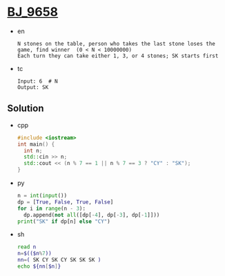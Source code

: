 # [BJ_9658](https://acmicpc.net/problem/9658)

* en

  ```en
  N stones on the table, person who takes the last stone loses the game, find winner  (0 < N < 10000000)
  Each turn they can take either 1, 3, or 4 stones; SK starts first
  ```

* tc

  ```tc
  Input: 6  # N
  Output: SK
  ```

## Solution

* cpp

  ```cpp
  #include <iostream>
  int main() {
    int n;
    std::cin >> n;
    std::cout << (n % 7 == 1 || n % 7 == 3 ? "CY" : "SK");
  }
  ```

* py

  ```py
  n = int(input())
  dp = [True, False, True, False]
  for i in range(n - 3):
    dp.append(not all([dp[-4], dp[-3], dp[-1]]))
  print("SK" if dp[n] else "CY")
  ```

* sh

  ```sh
  read n
  n=$(($n%7))
  nn=( SK CY SK CY SK SK SK )
  echo ${nn[$n]}
  ```
